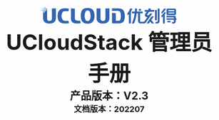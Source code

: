 <center>
<img src="../images/introduction/ustacklog.png" width="60%" height="60%" />
</center> 



<center>
<B><font size=7>UCloudStack 管理员手册 </font></B>
</center>












<center>
<B><font size=5>产品版本：V2.3 </font></B>
</center>



<center>
<B><font size=4>文档版本：202207 </font></B>
</center>































